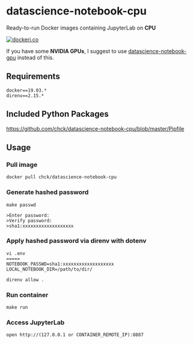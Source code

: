 # datascience-notebook-cpu
Ready-to-run Docker images containing JupyterLab on **CPU**

[![dockeri.co](https://dockeri.co/image/chck/datascience-notebook-cpu)](https://hub.docker.com/r/chck/datascience-notebook-cpu)

If you have some **NVIDIA GPUs**, I suggest to use [datascience-notebook-gpu](https://hub.docker.com/r/chck/datascience-notebook-gpu) instead of this.

## Requirements
```
docker==19.03.*
direnv==2.15.*
```

## Included Python Packages
https://github.com/chck/datascience-notebook-cpu/blob/master/Pipfile

## Usage

### Pull image
```
docker pull chck/datascience-notebook-cpu
```

### Generate hashed password
```shell
make passwd

>Enter password:
>Verify password:
>sha1:xxxxxxxxxxxxxxxxxxx
```

### Apply hashed password via direnv with dotenv
```
vi .env
=====
NOTEBOOK_PASSWD=sha1:xxxxxxxxxxxxxxxxxxx
LOCAL_NOTEBOOK_DIR=/path/to/dir/
```

```
direnv allow .
```

### Run container
```
make run
```

### Access JupyterLab
```
open http://(127.0.0.1 or CONTAINER_REMOTE_IP):8887
```
